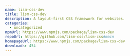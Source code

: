 ```yaml
---
name: lism-css-dev
title: lism-css-dev
description: A layout-first CSS framework for websites.
categories:
  - uncategorized
npmUrl: https://www.npmjs.com/package/lism-css-dev
repoUrl: https://github.com/lism-css/lism-css#main
homepageUrl: https://www.npmjs.com/package/lism-css-dev
downloads: 454
---
```

